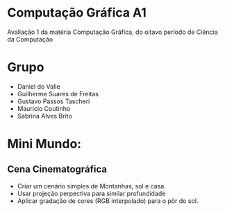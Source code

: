 # Computação Gráfica A1
Avaliação 1 da matéria Computação Gráfica, do oitavo período de Ciência da Computação

# Grupo
- Daniel do Valle
- Guilherme Suares de Freitas
- Gustavo Passos Tascheri
- Mauricio Coutinho
- Sabrina Alves Brito

# Mini Mundo:
## Cena Cinematográfica

- Criar um cenário simples de Montanhas, sol e casa.
- Usar projeção perpectiva para similar profundidade
- Aplicar gradação de cores (RGB interpolado) para o pôr do sol.
